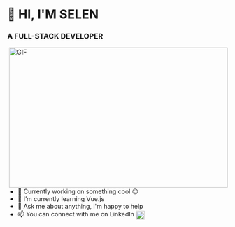 # 👋 HI, I'M SELEN 
### A FULL-STACK DEVELOPER
<img align="right" alt="GIF"
src="https://raw.githubusercontent.com/arsentieva/arsentieva/main/coder.gif" width="500" height="320" />


- 🔭 Currently working on something cool 😉
- 🌱 I’m currently learning Vue.js
- 💬 Ask me about anything, i'm happy to help
- 📫 You can connect with me on LinkedIn <a href="https://www.linkedin.com/in/selenoruc-//">
  <img align="center" alt="Selen's LinkedIN" width="20px" src="https://raw.githubusercontent.com/peterthehan/peterthehan/master/assets/linkedin.svg" />
</a> 


